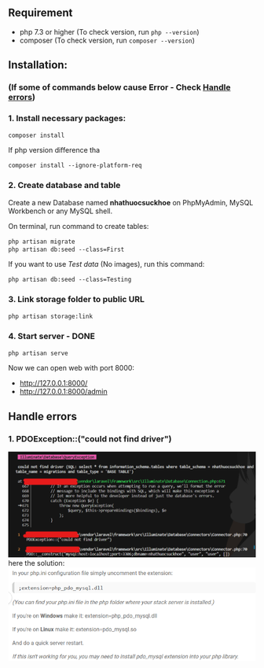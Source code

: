 ## Requirement
- php 7.3 or higher (To check version, run `php --version`)
- composer (To check version, run `composer --version`)

## Installation:
### (If some of commands below cause Error - Check [Handle errors](#e))
### 1. Install necessary packages:
```
composer install
```
If php version difference tha
```
composer install --ignore-platform-req
```

### 2. Create database and table
Create a new Database named __nhathuocsuckhoe__ on PhpMyAdmin, MySQL Workbench or any MySQL shell.

On terminal, run command to create tables:
```
php artisan migrate
php artisan db:seed --class=First
```

If you want to use *Test data* (No images), run this command:
```
php artisan db:seed --class=Testing
```

### 3. Link storage folder to public URL
```
php artisan storage:link
```

### 4. Start server - __DONE__
```
php artisan serve
```
Now we can open web with port 8000:
- http://127.0.0.1:8000/
- http://127.0.0.1:8000/admin
    
## Handle errors <a name="e"></a>

### 1. PDOException::("could not find driver")
  ![err_PDOExeption_CouldNotFindDriver.png](mdassets/err_PDOExeption_CouldNotFindDriver.png)
  here the solution:
  ![err_PDOExeption_CouldNotFindDriver_Solution.png](mdassets/err_PDOExeption_CouldNotFindDriver_Solution.png)
    
